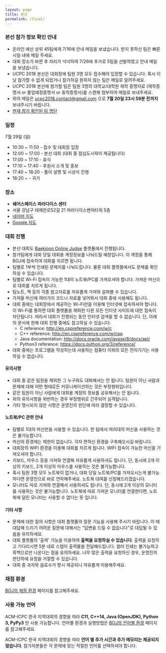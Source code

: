 ```yaml
---
layout: page
title: 본선
permalink: /final/
---
```


### 본선 참가 정보 확인 안내

 * 온라인 예선 상위 45팀에게 7/16에 안내 메일을 보냈습니다. 받지 못하신 팀은 빠른 시일 내에 메일 주세요.
 * 대회 장소가 바뀐 후 자리가 넉넉하여 7/26에 추가로 5팀을 선발하였고 안내 메일을 보냈습니다.
 * UCPC 2018 본선은 대회장에 팀원 3명 모두 접수해야 입장할 수 있습니다. 혹시 이 날 참가할 수 없게 되었거나 참가하길 원하지 않는 팀은 메일로 알려주세요.
 * UCPC 2018 본선에 참가할 팀은 팀원 3명의 대학교/대학원 재학 증명자료 (재학증명서 or 졸업예정증명서 or 휴학증명서)를 스캔해 첨부하여 메일로 보내주세요.
 * 위의 메일은 ucpc2018.contact@gmail.com 으로 **7월 20일 23시 59분 전까지** 보내주시기 바랍니다.
 * [현재 참가 확인된 팀 명단](https://docs.google.com/spreadsheets/d/1L94kWreert-mZpomtRl9lw2YDdO4wJQfHbKZk3yvzwc/edit?usp=sharing)

### 일정
7월 29일 (일)
 * 10:30 ~ 11:50 - 접수 및 대회장 입장
 * 12:00 ~ 17:00 - 본선 대회 (대회 중 점심도시락이 제공됩니다)
 * 17:00 ~ 17:10 - 휴식
 * 17:10 ~ 17:40 - 후원사 소개 및 홍보
 * 17:40 ~ 18:20 - 풀이 설명 및 시상식 진행
 * 18:20 ~ - 귀가

### 장소
 * **쉐어스페이스 파라다이스 센터**
 * 서울 강남구 테헤란로52길 21 파라다이스벤처타워 5층
 * [네이버 지도](http://naver.me/xm5tXym8)
 * [Google 지도](https://goo.gl/maps/JcPSVV2F1JK2)

### 대회 진행

 * 본선 대회도 [Baekjoon Online Judge](https://www.acmicpc.net/) 플랫폼에서 진행됩니다.
 * 참가팀에게 대회 당일 대회용 계정정보를 나눠드릴 예정입니다. 이 계정을 통해 BOJ에 접속하여 대회를 치르면 됩니다.
 * 팀별로 1부씩 인쇄된 문제지를 나눠드립니다. 물론 대회 플랫폼에서도 문제를 확인하실 수 있습니다.
 * 팀별로 Wi-Fi 접속이 가능한 1대의 노트북/PC를 가져오셔야 합니다. 가져온 머신으로 대회를 치르게 됩니다.
 * 팀노트, 책 등의 각종 참고자료를 자유롭게 가져와 살펴볼 수 있습니다.
 * 가져올 머신에 여러가지 코드나 자료를 넣어와서 대회 중에 사용해도 됩니다.
 * 대회 중에는 대회장에서 제공하는 Wi-Fi만을 이용해 인터넷에 접속하셔야 합니다. 이 Wi-Fi를 통하면 대회 플랫폼을 제외한 다른 모든 인터넷 사이트에 대한 접속이 차단됩니다. 따라서 대회가 진행되는 동안 인터넷 검색을 할 수 없습니다. 단, 아래의 문서에 한해 대회 진행 중에도 참고하실 수 있습니다.
   * C reference: http://en.cppreference.com/w/c
   * C++ reference: http://en.cppreference.com/w/cpp
   * Java documentation: http://docs.oracle.com/javase/8/docs/api/
   * Python3 reference: https://docs.python.org/3/reference/
 * 대회 중에는 프로그램을 작성하는데 사용하는 컴퓨터 이외의 모든 전자기기는 사용하실 수 없습니다.

#### 유의사항

 * 대회 중 같은 팀원을 제외한 그 누구와도 대화해서는 안 됩니다. 팀원이 아닌 사람과 문제에 대해 어떤 형태로든 커뮤니케이션하는 것은 부정행위입니다.
 * 같은 팀원이 아닌 사람에게 대회용 계정의 정보를 공유해서는 안 됩니다.
 * 위의 유의사항을 위반하는 경우 부정행위로 간주되어 실격됩니다.
 * 기타 명시되지 않은 사항은 운영진의 판단에 따라 결정할 수 있습니다.

#### 노트북/PC 관련 안내

 * 팀별로 1대의 머신만을 사용할 수 있습니다. 한 팀에서 여러대의 머신을 사용하는 것은 불가능합니다.
 * 머신의 환경에는 제한이 없습니다. 각자 편하신 환경을 구축해오시길 바랍니다.
 * 대회장의 WIFI 환경을 이용해 대회를 치르게 됩니다. WIFI 접속이 가능한 머신을 가져오셔야 합니다.
 * 키보드, 마우스 등을 가져와 연결해 자유롭게 사용하셔도 됩니다. 단, 동시에 2개 이상의 키보드, 2개 이상의 마우스를 사용하는 것은 불가능합니다.
 * 혹시 팀원 3명 모두 노트북이 없거나, 대회 당일 노트북/PC를 가져오시는게 불가능하다면 운영진으로 바로 연락해주세요. 노트북 대여를 신청해드리겠습니다.
 * 모니터도 따로 가져와 연결해서 사용하셔도 됩니다. 단, 동시에 2개 이상의 모니터를 사용하는 것은 불가능합니다. 노트북에 따로 가져온 모니터를 연결한다면, 노트북에 달린 모니터는 사용할 수 없다는 뜻 입니다.

#### 기타 사항

 * 문제에 대한 질의 사항은 대회 플랫폼의 질문 기능을 사용해 주시기 바랍니다. 이 때 대답해 드리기 어려운 질문에 대해서는 "답변을 드릴 수 없습니다"로 대답될 수 있음을 유의하세요.
 * 대회 플랫폼의 '출력' 기능을 이용하여 **출력을 요청하실 수 있습니다**. 출력을 요청하고 기다리시면 5분 내로 스탭이 출력물을 전달해드립니다. 컬러 인쇄는 불가능하고 흑백으로만 나온다는 점을 유의하세요. 너무 많은 출력을 요청하신 경우, 운영진의 판단하에 요청을 거절할 수 있습니다.
 * 대회 중 과자와 음료수가 항시 제공되니 자유롭게 이용해주세요.

### 채점 환경

[BOJ의 채점 환경](https://www.acmicpc.net/help/judge) 페이지를 참고해주세요.

### 사용 가능 언어

ACM-ICPC 한국 지역대회의 경향을 따라
**C11, C++14, Java (OpenJDK), Python 3, PyPy3** 만 사용 가능합니다.
언어별 환경과 실행방법은 [BOJ의 언어별 환경](https://www.acmicpc.net/help/language) 페이지를 참고해주세요.

ACM-ICPC 한국 지역대회의 경향을 따라 **언어 별 추가 시간과 추가 메모리는 제공되지 않습니다**.
참가자분들은 각 문제에 맞는 적절한 언어를 선택하셔야 합니다.

